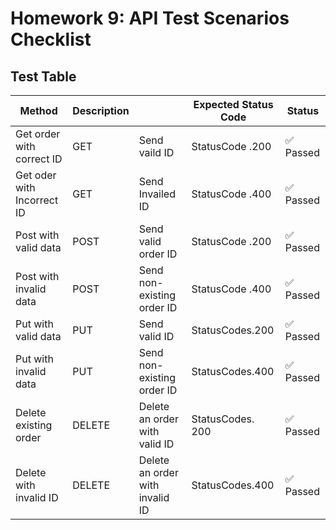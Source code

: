 # Homework 9: API Test Scenarios Checklist

## Test  Table


| Method                         | Description|                                         | Expected Status Code | Status     |
|---------------------------------|---------|-------------------------------------------|----------------------|------------|
|Get order with correct ID        |GET      |Send vaild ID                              | StatusCode .200      | ✅ Passed |
|Get oder with Incorrect ID       |GET      |Send Invailed ID                           | StatusCode .400      |✅ Passed  |
|Post with valid data             | POST     | Send valid order ID                      | StatusCode .200       | ✅ Passed   |
| Post with invalid data          | POST     | Send non-existing order ID               | StatusCode .400       | ✅ Passed   |
| Put with valid data             | PUT     | Send valid ID                             | StatusCodes.200       | ✅ Passed   |
| Put with invalid data           | PUT     | Send non-existing order ID                | StatusCodes.400| ✅ Passed   |
| Delete existing order          | DELETE  | Delete an order with valid ID             | StatusCodes. 200     | ✅ Passed   |
| Delete with invalid ID         | DELETE  | Delete an order with invalid ID           |  StatusCodes.400| ✅ Passed   |
